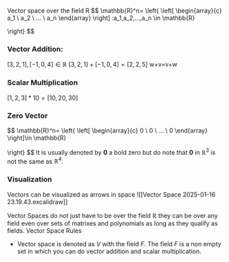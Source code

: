 Vector space over the field R
$$
\mathbb{R}^n=
\left\{ 
\left[ 
\begin{array}{c}
a_1 \\
a_2 \\
... \\
a_n
\end{array}
\right]
:a_1,a_2,...,a_n \in \mathbb{R}

\right\}
$$

### Vector Addition:
$[3, 2, 1], [-1, 0, 4] \in \mathbb{R}$
$[3, 2, 1] + [-1, 0, 4] = [2, 2, 5]$
w+v=v+w

### Scalar Multiplication
$[1, 2, 3] * 10 = [10, 20, 30]$

### Zero Vector
$$
\mathbb{R}^n=
\left\{ 
\left[ 
\begin{array}{c}
0 \\
0 \\
... \\
0
\end{array}
\right]\in \mathbb{R}

\right\}
$$
It is usually denoted by **0** a bold zero but do note that **0** in $\mathbb{R}^3$ is not the same as $\mathbb{R}^4$.

### Visualization
Vectors can be visualized as arrows in space
![[Vector Space 2025-01-16 23.19.43.excalidraw]]

Vector Spaces do not just have to be over the field $\mathbb{R}$ they can be over any field even over sets of matrixes and polynomials as long as they qualify as fields.
Vector Space Rules 
- Vector space is denoted as $V$ with the field $F$. The field $F$ is a non empty set in which you can do vector addition and scalar multiplication. 